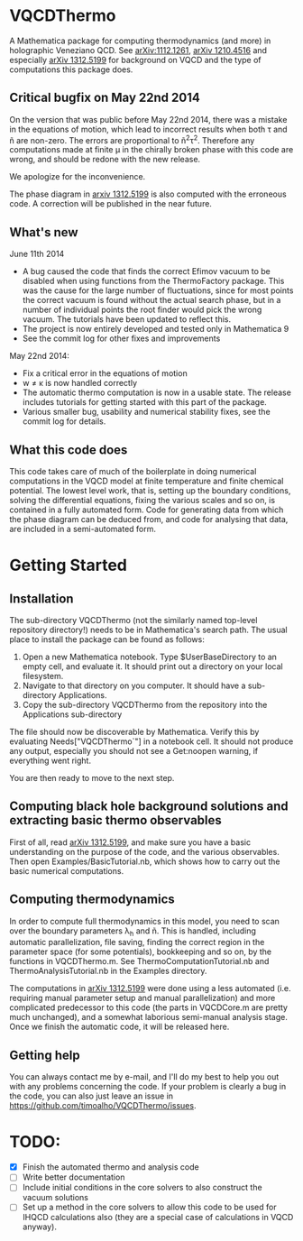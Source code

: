 VQCDThermo
==========

A Mathematica package for computing thermodynamics (and more) in holographic Veneziano QCD. See [arXiv:1112.1261](http://arXiv.org/abs/1112.1261), [arXiv 1210.4516](http://arxiv.org/abs/1210.4516) and especially [arXiv 1312.5199](http://arxiv.org/abs/1312.5199) for background on VQCD and the type of computations this package does.

Critical bugfix on May 22nd 2014
-------------------

On the version that was public before May 22nd 2014, there was a mistake in the equations of motion, which lead to incorrect results when both &tau; and &ntilde; are non-zero. The errors are proportional to &ntilde;<sup>2</sup>&tau;<sup>2</sup>. Therefore any computations made at finite &mu; in the chirally broken phase with this code are wrong, and should be redone with the new release.

We apologize for the inconvenience.

The phase diagram in [arxiv 1312.5199](http://arxiv.org/abs/1312.5199) is also computed with the erroneous code. A correction will be published in the near future.

What's new
----------------

June 11th 2014
- A bug caused the code that finds the correct Efimov vacuum to be disabled when using functions from the ThermoFactory package. This was the cause for the large number of fluctuations, since for most points the correct vacuum is found without the actual search phase, but in a number of individual points the root finder would pick the wrong vacuum. The tutorials have been updated to reflect this.
- The project is now entirely developed and tested only in Mathematica 9
- See the commit log for other fixes and improvements

May 22nd 2014:
- Fix a critical error in the equations of motion
- w &ne; &kappa; is now handled correctly
- The automatic thermo computation is now in a usable state. The release includes tutorials for getting started with this part of the package.
- Various smaller bug, usability and numerical stability fixes, see the commit log for details.

What this code does
-------------------

This code takes care of much of the boilerplate in doing numerical computations in the VQCD model at finite temperature and finite chemical potential. The lowest level work, that is, setting up the boundary conditions, solving the differential equations, fixing the various scales and so on, is contained in a fully automated form. Code for generating data from which the phase diagram can be deduced from, and code for analysing that data, are included in a semi-automated form.

Getting Started
===============

Installation
------------

The sub-directory VQCDThermo (not the similarly named top-level repository directory!) needs to be in Mathematica's search path. The usual place to install the package can be found as follows:

1.    Open a new Mathematica notebook. Type $UserBaseDirectory to an empty cell, and evaluate it. It should print out       a directory on your local filesystem.
2.    Navigate to that directory on you computer. It should have a sub-directory Applications.
3.    Copy the sub-directory VQCDThermo from the repository into the Applications sub-directory

The file should now be discoverable by Mathematica. Verify this by evaluating Needs["VQCDThermo`"] in a notebook cell. It should not produce any output, especially you should not see a Get:noopen warning, if everything went right.

You are then ready to move to the next step.

Computing black hole background solutions and extracting basic thermo observables
---------------------------------------------------------------------------------

First of all, read [arXiv 1312.5199](http://arxiv.org/abs/1312.5199), and make sure you have a basic understanding on the purpose of the code, and the various observables. Then open Examples/BasicTutorial.nb, which shows how to carry out the basic numerical computations.

Computing thermodynamics
------------------------

In order to compute full thermodynamics in this model, you need to scan over the boundary parameters &lambda;<sub>h</sub> and &ntilde;. This is handled, including automatic parallelization, file saving, finding the correct region in the parameter space (for some potentials), bookkeeping and so on, by the functions in VQCDThermo.m. See ThermoComputationTutorial.nb and ThermoAnalysisTutorial.nb in the Examples directory.

The computations in [arXiv 1312.5199](http://arxiv.org/abs/1312.5199) were done using a less automated (i.e. requiring manual parameter setup and manual parallelization) and more complicated predecessor to this code (the parts in VQCDCore.m are pretty much unchanged), and a somewhat laborious semi-manual analysis stage. Once we finish the automatic code, it will be released here.

Getting help
------------

You can always contact me by e-mail, and I'll do my best to help you out with any problems concerning the code. If your problem is clearly a bug in the code, you can also just leave an issue in https://github.com/timoalho/VQCDThermo/issues.

TODO:
=====

- [x]   Finish the automated thermo and analysis code
- [ ]   Write better documentation
- [ ]   Include initial conditions in the core solvers to also construct the vacuum solutions
- [ ]   Set up a method in the core solvers to allow this code to be used for IHQCD calculations also (they are a special case of calculations in VQCD anyway).
